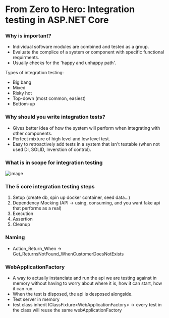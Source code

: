 # From Zero to Hero: Integration testing in ASP.NET Core

### Why is important?
- Individual software modules are combined and tested as a group.
- Evaluate the complice of a system or component with specific functional requirments.
- Usually checks for the 'happy and unhappy path'.

Types of integration testing:
- Big bang
- Mixed
- Risky hot
- Top-down (most common, easiest)
- Bottom-up

### Why should you write integration tests?
- Gives better idea of how the system will perform when integrating with other components.
- Perfect mixture of high level and low level test.
- Easy to retroactively add tests in a system that isn't testable (when not used DI, SOLID, Inverstion of control).

### What is in scope for integration testing
![image](https://github.com/p-stojkovski/integration-testing/assets/3589356/e69b55cb-0577-48bf-8232-4cd24519ac54)

### The 5 core integration testing steps
1. Setup (create db, spin up docker container, seed data...)
2. Dependency Mocking (API -> using, consuming, and you want fake api that performs as a real)
3. Execution
4. Assertion
5. Cleanup

### Naming
- Action_Return_When -> Get_ReturnsNotFound_WhenCustomerDoesNotExists

### WebApplicationFactory
- A way to actually instanciate and run the api we are testing against in memory without having to worry about where it is, how it can start, how it can run.
- When the test is disposed, the api is desposed alongside.
- Test server in memory
- test class inherit IClassFixture<WebApplicationFactory<IApiMarker>> -> every test in the class will reuse the same webApplicationFactory
